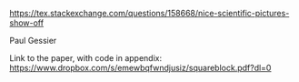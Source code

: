 https://tex.stackexchange.com/questions/158668/nice-scientific-pictures-show-off

Paul Gessier

Link to the paper, with code in appendix:
https://www.dropbox.com/s/emewbqfwndjusiz/squareblock.pdf?dl=0



